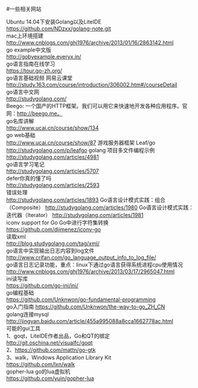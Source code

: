 #一些相关网站

Ubuntu 14.04下安装Golang以及LiteIDE  
https://github.com/NDzxx/golang-note.git  
mac上环境搭建  
http://www.cnblogs.com/ghj1976/archive/2013/01/16/2863142.html  
go example中文版  
http://gobyexample.everyx.in/   
go语言指南在线学习   
https://tour.go-zh.org/   
go语言基础视频 网易云课堂  
http://study.163.com/course/introduction/306002.htm#/courseDetail  
go语言中文网  
http://studygolang.com/  
Beego: 一个国产的HTTP框架。我们可以用它来快速地开发各种应用程序。官网：http://beego.me。  
go名库讲解  
http://www.ucai.cn/course/show/134  
go web基础  
http://www.ucai.cn/course/show/87
游戏服务器框架 Leaf/go
http://studygolang.com/p/leafgo
golang 项目多文件编程示例  
http://studygolang.com/articles/4981  
go语言学习笔记  
http://studygolang.com/articles/5707  
defer你真的懂了吗  
http://studygolang.com/articles/2593  
错误处理  
http://studygolang.com/articles/1893
Go语言设计模式实践：组合（Composite）
http://studygolang.com/articles/1980
Go语言设计模式实践：迭代器（Iterator）
http://studygolang.com/articles/1981  
iconv support for Go Go中进行字符集转换   
https://github.com/djimenez/iconv-go  
读取xml  
http://blog.studygolang.com/tag/xml/  
go语言中实现输出日志内容到log文件  
http://www.crifan.com/go_language_output_info_to_log_file/  
go语言日志记录功能，重点：linux下通过go语言获得系统进程cpu使用情况   
http://www.cnblogs.com/ghj1976/archive/2013/03/17/2965047.html  
ini读写库  
https://github.com/go-ini/ini/   
go编程基础   
https://github.com/Unknwon/go-fundamental-programming  
go入门指南
https://github.com/Unknwon/the-way-to-go_ZH_CN  
golang连接mysql  
http://jingyan.baidu.com/article/455a995088a8cca1662778ac.html  
可能的gui工具  
1、goqt，LiteIDE作者出品，Go和QT的绑定   
http://git.oschina.net/visualfc/goqt  
2、https://github.com/mattn/go-gtk     
3、walk，Windows Application Library Kit  
https://github.com/lxn/walk   
gopher-lua go的lua虚拟机  
https://github.com/yuin/gopher-lua  